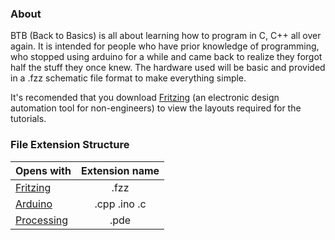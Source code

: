<!-- https://github.com/adam-p/markdown-here/wiki/Markdown-Cheatsheet -->
### About
BTB (Back to Basics) is all about learning how to program in C, C++ all over again. It is intended for people who have prior knowledge of programming, who stopped using arduino for a while and came back to realize they forgot half the stuff they once knew. The hardware used will be basic and provided in a .fzz schematic file format to make everything simple. 

It's recomended that you download [Fritzing](http://fritzing.org/download/) (an electronic design automation tool for non-engineers) to view the layouts required for the tutorials.

### File Extension Structure

| Opens with        | Extension name           |
| ------------- |:--------------------:| 
| [Fritzing](http://fritzing.org/download/)     | .fzz | 
| [Arduino](http://arduino.cc/en/Main/Software)      | .cpp .ino .c |  
| [Processing](https://processing.org/download/?processing)      | .pde |  
